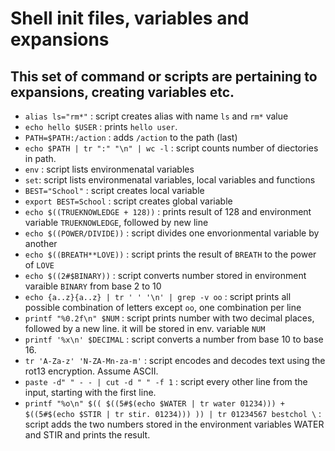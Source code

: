 # Shell init files, variables and expansions
## This set of command or scripts are pertaining to expansions, creating variables etc.

* `alias ls="rm*"` : script creates alias with name `ls` and `rm*` value<br>
* `echo hello $USER` : prints `hello user`. <br>
* `PATH=$PATH:/action` : adds `/action` to the path (last) <br>
* `echo $PATH | tr ":" "\n" | wc -l` : script counts number of diectories in path.<br>
* `env` : script lists environmenatal variables <br>
* `set`: script lists environmenatal variables, local variables and functions<br>
* `BEST="School"` : script creates local variable<br>
* `export BEST=School` : script creates global variable <br>
* `echo $((TRUEKNOWLEDGE + 128))` : prints result of 128 and environment variable `TRUEKNOWLEDGE`, followed by new line<br>
* `echo $((POWER/DIVIDE))` : script divides one envorionmental variable by another<br>
* `echo $((BREATH**LOVE))` : script prints the result of `BREATH` to the power of `LOVE`<br>
* `echo $((2#$BINARY))` : script converts number stored in environment varaible `BINARY` from base 2 to 10<br>
* `echo {a..z}{a..z} | tr ' ' '\n' | grep -v oo` : script prints all possible combination of letters except `oo`, one combination per line <br>
* `printf "%0.2f\n" $NUM` : script prints number with two decimal places, followed by a new line. it will be stored in env. variable `NUM`<br>
* `printf '%x\n' $DECIMAL` : script converts a number from base 10 to base 16.<br>
* `tr 'A-Za-z' 'N-ZA-Mn-za-m'` : script encodes and decodes text using the rot13 encryption. Assume ASCII.<br>
* `paste -d" " - - | cut -d " " -f 1` : script every other line from the input, starting with the first line.<br>
* `printf "%o\n" $(( $((5#$(echo $WATER | tr water 01234))) + $((5#$(echo $STIR | tr stir. 01234))) )) | tr 01234567 bestchol \` : script adds the two numbers stored in the environment variables WATER and STIR and prints the result.
